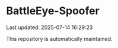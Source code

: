# BattleEye-Spoofer

Last updated: 2025-07-14 16:29:23

This repository is automatically maintained.
